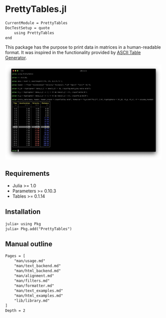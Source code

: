 PrettyTables.jl
===============

```@meta
CurrentModule = PrettyTables
DocTestSetup = quote
    using PrettyTables
end
```

This package has the purpose to print data in matrices in a human-readable
format. It was inspired in the functionality provided by
[ASCII Table Generator](https://ozh.github.io/ascii-tables/).

![](./assets/welcome_figure.png)

## Requirements

* Julia >= 1.0
* Parameters >= 0.10.3
* Tables >= 0.1.14

## Installation

```julia-repl
julia> using Pkg
julia> Pkg.add("PrettyTables")
```

## Manual outline

```@contents
Pages = [
    "man/usage.md"
    "man/text_backend.md"
    "man/html_backend.md"
    "man/alignment.md"
    "man/filters.md"
    "man/formatter.md"
    "man/text_examples.md"
    "man/html_examples.md"
    "lib/library.md"
]
Depth = 2
```
